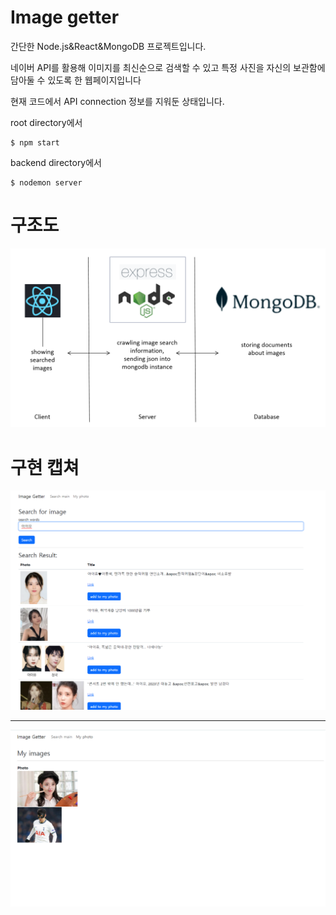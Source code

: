 # Image getter

간단한 Node.js&React&MongoDB 프로젝트입니다.

네이버 API를 활용해 이미지를 최신순으로 검색할 수 있고 특정 사진을 자신의 보관함에 담아둘 수 있도록 한 웹페이지입니다

현재 코드에서 API connection 정보를 지워둔 상태입니다.

root directory에서 
```
$ npm start
```
backend directory에서
```
$ nodemon server
```

# 구조도
<img src='./image01.png'>

# 구현 캡쳐
<div>
<img src=./demo.png>
</div>
<hr>
<div>
<img src=./demo2.png>
</div>
